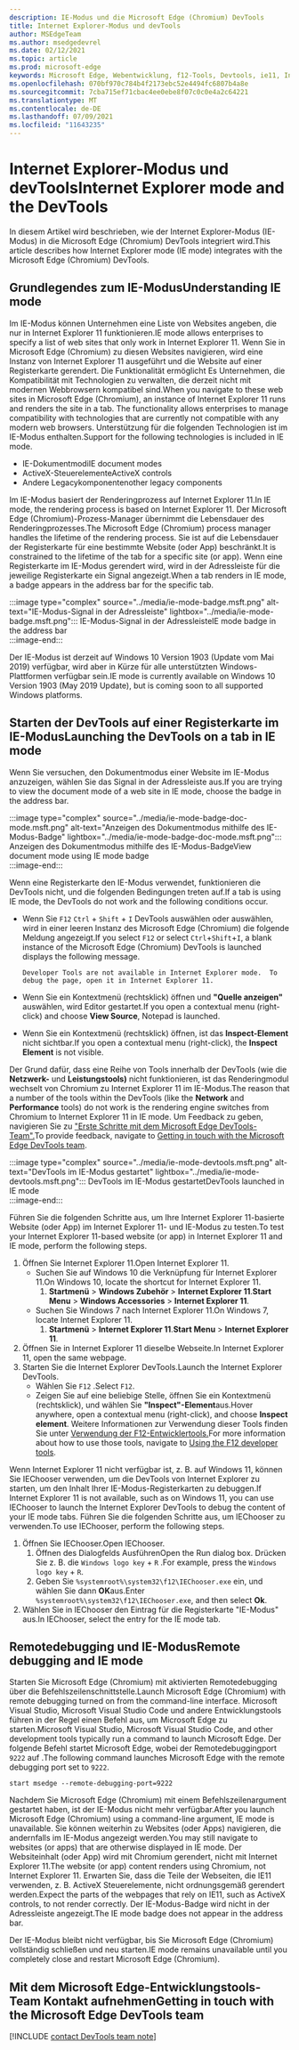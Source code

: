 ```yaml
---
description: IE-Modus und die Microsoft Edge (Chromium) DevTools
title: Internet Explorer-Modus und devTools
author: MSEdgeTeam
ms.author: msedgedevrel
ms.date: 02/12/2021
ms.topic: article
ms.prod: microsoft-edge
keywords: Microsoft Edge, Webentwicklung, f12-Tools, Devtools, ie11, Internet Explorer 11, ie-Modus
ms.openlocfilehash: 070bf970c784b4f2173ebc52e4494fc6807b4a8e
ms.sourcegitcommit: 7cba715ef71cbac4ee0ebe8f07c0c0e4a2c64221
ms.translationtype: MT
ms.contentlocale: de-DE
ms.lasthandoff: 07/09/2021
ms.locfileid: "11643235"
---
```

# <a name="internet-explorer-mode-and-the-devtools"></a><span data-ttu-id="adc4e-104">Internet Explorer-Modus und devTools</span><span class="sxs-lookup"><span data-stu-id="adc4e-104">Internet Explorer mode and the DevTools</span></span>  

<span data-ttu-id="adc4e-105">In diesem Artikel wird beschrieben, wie der Internet Explorer-Modus \(IE-Modus\) in die Microsoft Edge \(Chromium\) DevTools integriert wird.</span><span class="sxs-lookup"><span data-stu-id="adc4e-105">This article describes how Internet Explorer mode \(IE mode\) integrates with the Microsoft Edge \(Chromium\) DevTools.</span></span>  

## <a name="understanding-ie-mode"></a><span data-ttu-id="adc4e-106">Grundlegendes zum IE-Modus</span><span class="sxs-lookup"><span data-stu-id="adc4e-106">Understanding IE mode</span></span>  

<span data-ttu-id="adc4e-107">Im IE-Modus können Unternehmen eine Liste von Websites angeben, die nur in Internet Explorer 11 funktionieren.</span><span class="sxs-lookup"><span data-stu-id="adc4e-107">IE mode allows enterprises to specify a list of web sites that only work in Internet Explorer 11.</span></span>  <span data-ttu-id="adc4e-108">Wenn Sie in Microsoft Edge \(Chromium\) zu diesen Websites navigieren, wird eine Instanz von Internet Explorer 11 ausgeführt und die Website auf einer Registerkarte gerendert.  Die Funktionalität ermöglicht Es Unternehmen, die Kompatibilität mit Technologien zu verwalten, die derzeit nicht mit modernen Webbrowsern kompatibel sind.</span><span class="sxs-lookup"><span data-stu-id="adc4e-108">When you navigate to these web sites in Microsoft Edge \(Chromium\), an instance of Internet Explorer 11 runs and renders the site in a tab.  The functionality allows enterprises to manage compatibility with technologies that are currently not compatible with any modern web browsers.</span></span>  <span data-ttu-id="adc4e-109">Unterstützung für die folgenden Technologien ist im IE-Modus enthalten.</span><span class="sxs-lookup"><span data-stu-id="adc4e-109">Support for the following technologies is included in IE mode.</span></span>  

*   <span data-ttu-id="adc4e-110">IE-Dokumentmodi</span><span class="sxs-lookup"><span data-stu-id="adc4e-110">IE document modes</span></span>  
*   <span data-ttu-id="adc4e-111">ActiveX-Steuerelemente</span><span class="sxs-lookup"><span data-stu-id="adc4e-111">ActiveX controls</span></span>  
*   <span data-ttu-id="adc4e-112">Andere Legacykomponenten</span><span class="sxs-lookup"><span data-stu-id="adc4e-112">other legacy components</span></span>  

<span data-ttu-id="adc4e-113">Im IE-Modus basiert der Renderingprozess auf Internet Explorer 11.</span><span class="sxs-lookup"><span data-stu-id="adc4e-113">In IE mode, the rendering process is based on Internet Explorer 11.</span></span>  <span data-ttu-id="adc4e-114">Der Microsoft Edge \(Chromium\)-Prozess-Manager übernimmt die Lebensdauer des Renderingprozesses.</span><span class="sxs-lookup"><span data-stu-id="adc4e-114">The Microsoft Edge \(Chromium\) process manager handles the lifetime of the rendering process.</span></span>  <span data-ttu-id="adc4e-115">Sie ist auf die Lebensdauer der Registerkarte für eine bestimmte Website \(oder App\) beschränkt.</span><span class="sxs-lookup"><span data-stu-id="adc4e-115">It is constrained to the lifetime of the tab for a specific site \(or app\).</span></span>  <span data-ttu-id="adc4e-116">Wenn eine Registerkarte im IE-Modus gerendert wird, wird in der Adressleiste für die jeweilige Registerkarte ein Signal angezeigt.</span><span class="sxs-lookup"><span data-stu-id="adc4e-116">When a tab renders in IE mode, a badge appears in the address bar for the specific tab.</span></span>  

:::image type="complex" source="../media/ie-mode-badge.msft.png" alt-text="IE-Modus-Signal in der Adressleiste" lightbox="../media/ie-mode-badge.msft.png":::
   <span data-ttu-id="adc4e-118">IE-Modus-Signal in der Adressleiste</span><span class="sxs-lookup"><span data-stu-id="adc4e-118">IE mode badge in the address bar</span></span>  
:::image-end:::  

<span data-ttu-id="adc4e-119">Der IE-Modus ist derzeit auf Windows 10 Version 1903 \(Update vom Mai 2019\) verfügbar, wird aber in Kürze für alle unterstützten Windows-Plattformen verfügbar sein.</span><span class="sxs-lookup"><span data-stu-id="adc4e-119">IE mode is currently available on Windows 10 Version 1903 \(May 2019 Update\), but is coming soon to all supported Windows platforms.</span></span>  

## <a name="launching-the-devtools-on-a-tab-in-ie-mode"></a><span data-ttu-id="adc4e-120">Starten der DevTools auf einer Registerkarte im IE-Modus</span><span class="sxs-lookup"><span data-stu-id="adc4e-120">Launching the DevTools on a tab in IE mode</span></span>  

<span data-ttu-id="adc4e-121">Wenn Sie versuchen, den Dokumentmodus einer Website im IE-Modus anzuzeigen, wählen Sie das Signal in der Adressleiste aus.</span><span class="sxs-lookup"><span data-stu-id="adc4e-121">If you are trying to view the document mode of a web site in IE mode, choose the badge in the address bar.</span></span>  

:::image type="complex" source="../media/ie-mode-badge-doc-mode.msft.png" alt-text="Anzeigen des Dokumentmodus mithilfe des IE-Modus-Badge" lightbox="../media/ie-mode-badge-doc-mode.msft.png":::
   <span data-ttu-id="adc4e-123">Anzeigen des Dokumentmodus mithilfe des IE-Modus-Badge</span><span class="sxs-lookup"><span data-stu-id="adc4e-123">View document mode using IE mode badge</span></span>  
:::image-end:::  

<span data-ttu-id="adc4e-124">Wenn eine Registerkarte den IE-Modus verwendet, funktionieren die DevTools nicht, und die folgenden Bedingungen treten auf.</span><span class="sxs-lookup"><span data-stu-id="adc4e-124">If a tab is using IE mode, the DevTools do not work and the following conditions occur.</span></span>

*   <span data-ttu-id="adc4e-125">Wenn Sie `F12` `Ctrl` + `Shift` + `I` DevTools auswählen oder auswählen, wird in einer leeren Instanz des Microsoft Edge \(Chromium\) die folgende Meldung angezeigt.</span><span class="sxs-lookup"><span data-stu-id="adc4e-125">If you select `F12` or select `Ctrl`+`Shift`+`I`, a blank instance of the Microsoft Edge \(Chromium\) DevTools is launched displays the following message.</span></span>  
    
    ```text
    Developer Tools are not available in Internet Explorer mode.  To debug the page, open it in Internet Explorer 11.
    ```  
    
*   <span data-ttu-id="adc4e-126">Wenn Sie ein Kontextmenü \(rechtsklick\) öffnen und **"Quelle anzeigen"** auswählen, wird Editor gestartet.</span><span class="sxs-lookup"><span data-stu-id="adc4e-126">If you open a contextual menu \(right-click\) and choose **View Source**, Notepad is launched.</span></span>  
*   <span data-ttu-id="adc4e-127">Wenn Sie ein Kontextmenü \(rechtsklick\) öffnen, ist das **Inspect-Element** nicht sichtbar.</span><span class="sxs-lookup"><span data-stu-id="adc4e-127">If you open a contextual menu \(right-click\), the **Inspect Element** is not visible.</span></span>  

<span data-ttu-id="adc4e-128">Der Grund dafür, dass eine Reihe von Tools innerhalb der DevTools \(wie die **Netzwerk-** und **Leistungstools\)** nicht funktionieren, ist das Renderingmodul wechselt von Chromium zu Internet Explorer 11 im IE-Modus.</span><span class="sxs-lookup"><span data-stu-id="adc4e-128">The reason that a number of the tools within the DevTools \(like the **Network** and **Performance** tools\) do not work is the rendering engine switches from Chromium to Internet Explorer 11 in IE mode.</span></span>  <span data-ttu-id="adc4e-129">Um Feedback zu geben, navigieren Sie zu ["Erste Schritte mit dem Microsoft Edge DevTools-Team".](#getting-in-touch-with-the-microsoft-edge-devtools-team)</span><span class="sxs-lookup"><span data-stu-id="adc4e-129">To provide feedback, navigate to [Getting in touch with the Microsoft Edge DevTools team](#getting-in-touch-with-the-microsoft-edge-devtools-team).</span></span>  

:::image type="complex" source="../media/ie-mode-devtools.msft.png" alt-text="DevTools im IE-Modus gestartet" lightbox="../media/ie-mode-devtools.msft.png":::
   <span data-ttu-id="adc4e-131">DevTools im IE-Modus gestartet</span><span class="sxs-lookup"><span data-stu-id="adc4e-131">DevTools launched in IE mode</span></span>  
:::image-end:::  

<span data-ttu-id="adc4e-132">Führen Sie die folgenden Schritte aus, um Ihre Internet Explorer 11-basierte Website \(oder App\) im Internet Explorer 11- und IE-Modus zu testen.</span><span class="sxs-lookup"><span data-stu-id="adc4e-132">To test your Internet Explorer 11-based website \(or app\) in Internet Explorer 11 and IE mode, perform the following steps.</span></span>  

1.  <span data-ttu-id="adc4e-133">Öffnen Sie Internet Explorer 11.</span><span class="sxs-lookup"><span data-stu-id="adc4e-133">Open Internet Explorer 11.</span></span>  
    *   <span data-ttu-id="adc4e-134">Suchen Sie auf Windows 10 die Verknüpfung für Internet Explorer 11.</span><span class="sxs-lookup"><span data-stu-id="adc4e-134">On Windows 10, locate the shortcut for Internet Explorer 11.</span></span>
        1.  <span data-ttu-id="adc4e-135">**Startmenü**  >  **Windows Zubehör**  >  **Internet Explorer 11**.</span><span class="sxs-lookup"><span data-stu-id="adc4e-135">**Start Menu** > **Windows Accessories** > **Internet Explorer 11**.</span></span>  
    *   <span data-ttu-id="adc4e-136">Suchen Sie Windows 7 nach Internet Explorer 11.</span><span class="sxs-lookup"><span data-stu-id="adc4e-136">On Windows 7, locate Internet Explorer 11.</span></span>
        1.  <span data-ttu-id="adc4e-137">**Startmenü**  >  **Internet Explorer 11**.</span><span class="sxs-lookup"><span data-stu-id="adc4e-137">**Start Menu** > **Internet Explorer 11**.</span></span>  
1.  <span data-ttu-id="adc4e-138">Öffnen Sie in Internet Explorer 11 dieselbe Webseite.</span><span class="sxs-lookup"><span data-stu-id="adc4e-138">In Internet Explorer 11, open the same webpage.</span></span>  
1.  <span data-ttu-id="adc4e-139">Starten Sie die Internet Explorer DevTools.</span><span class="sxs-lookup"><span data-stu-id="adc4e-139">Launch the Internet Explorer DevTools.</span></span>  
    *   <span data-ttu-id="adc4e-140">Wählen Sie `F12` .</span><span class="sxs-lookup"><span data-stu-id="adc4e-140">Select `F12`.</span></span>  
    *   <span data-ttu-id="adc4e-141">Zeigen Sie auf eine beliebige Stelle, öffnen Sie ein Kontextmenü \(rechtsklick\), und wählen Sie **"Inspect"-Element**aus.</span><span class="sxs-lookup"><span data-stu-id="adc4e-141">Hover anywhere, open a contextual menu \(right-click\), and choose **Inspect element**.</span></span>  <span data-ttu-id="adc4e-142">Weitere Informationen zur Verwendung dieser Tools finden Sie unter [Verwendung der F12-Entwicklertools.][PreviousVersionsWindowsInternetExplorerDeveloperSamplesbg182326]</span><span class="sxs-lookup"><span data-stu-id="adc4e-142">For more information about how to use those tools, navigate to [Using the F12 developer tools][PreviousVersionsWindowsInternetExplorerDeveloperSamplesbg182326].</span></span>  

<span data-ttu-id="adc4e-143">Wenn Internet Explorer 11 nicht verfügbar ist, z. B. auf Windows 11, können Sie IEChooser verwenden, um die DevTools von Internet Explorer zu starten, um den Inhalt Ihrer IE-Modus-Registerkarten zu debuggen.</span><span class="sxs-lookup"><span data-stu-id="adc4e-143">If Internet Explorer 11 is not available, such as on Windows 11, you can use IEChooser to launch the Internet Explorer DevTools to debug the content of your IE mode tabs.</span></span> <span data-ttu-id="adc4e-144">Führen Sie die folgenden Schritte aus, um IEChooser zu verwenden.</span><span class="sxs-lookup"><span data-stu-id="adc4e-144">To use IEChooser, perform the following steps.</span></span>

1.  <span data-ttu-id="adc4e-145">Öffnen Sie IEChooser.</span><span class="sxs-lookup"><span data-stu-id="adc4e-145">Open IEChooser.</span></span>
    1. <span data-ttu-id="adc4e-146">Öffnen des Dialogfelds Ausführen</span><span class="sxs-lookup"><span data-stu-id="adc4e-146">Open the Run dialog box.</span></span> <span data-ttu-id="adc4e-147">Drücken Sie z. B. die `Windows logo key`  +  `R` .</span><span class="sxs-lookup"><span data-stu-id="adc4e-147">For example, press the `Windows logo key` + `R`.</span></span>
    2. <span data-ttu-id="adc4e-148">Geben Sie `%systemroot%\system32\f12\IEChooser.exe` ein, und wählen Sie dann **OK**aus.</span><span class="sxs-lookup"><span data-stu-id="adc4e-148">Enter `%systemroot%\system32\f12\IEChooser.exe`, and then select **Ok**.</span></span>
2.  <span data-ttu-id="adc4e-149">Wählen Sie in IEChooser den Eintrag für die Registerkarte "IE-Modus" aus.</span><span class="sxs-lookup"><span data-stu-id="adc4e-149">In IEChooser, select the entry for the IE mode tab.</span></span>


## <a name="remote-debugging-and-ie-mode"></a><span data-ttu-id="adc4e-150">Remotedebugging und IE-Modus</span><span class="sxs-lookup"><span data-stu-id="adc4e-150">Remote debugging and IE mode</span></span>  

<span data-ttu-id="adc4e-151">Starten Sie Microsoft Edge \(Chromium\) mit aktivierten Remotedebugging über die Befehlszeilenschnittstelle.</span><span class="sxs-lookup"><span data-stu-id="adc4e-151">Launch Microsoft Edge \(Chromium\) with remote debugging turned on from the command-line interface.</span></span>  <span data-ttu-id="adc4e-152">Microsoft Visual Studio, Microsoft Visual Studio Code und andere Entwicklungstools führen in der Regel einen Befehl aus, um Microsoft Edge zu starten.</span><span class="sxs-lookup"><span data-stu-id="adc4e-152">Microsoft Visual Studio, Microsoft Visual Studio Code, and other development tools typically run a command to launch Microsoft Edge.</span></span>  <span data-ttu-id="adc4e-153">Der folgende Befehl startet Microsoft Edge, wobei der Remotedebuggingport `9222` auf .</span><span class="sxs-lookup"><span data-stu-id="adc4e-153">The following command launches Microsoft Edge with the remote debugging port set to `9222`.</span></span>  

```shell
start msedge --remote-debugging-port=9222
```  

<span data-ttu-id="adc4e-154">Nachdem Sie Microsoft Edge \(Chromium\) mit einem Befehlszeilenargument gestartet haben, ist der IE-Modus nicht mehr verfügbar.</span><span class="sxs-lookup"><span data-stu-id="adc4e-154">After you launch Microsoft Edge \(Chromium\) using a command-line argument, IE mode is unavailable.</span></span>  <span data-ttu-id="adc4e-155">Sie können weiterhin zu Websites \(oder Apps\) navigieren, die andernfalls im IE-Modus angezeigt werden.</span><span class="sxs-lookup"><span data-stu-id="adc4e-155">You may still navigate to websites \(or apps\) that are otherwise displayed in IE mode.</span></span>  <span data-ttu-id="adc4e-156">Der Websiteinhalt \(oder App\) wird mit Chromium gerendert, nicht mit Internet Explorer 11.</span><span class="sxs-lookup"><span data-stu-id="adc4e-156">The website \(or app\) content renders using Chromium, not Internet Explorer 11.</span></span>  <span data-ttu-id="adc4e-157">Erwarten Sie, dass die Teile der Webseiten, die IE11 verwenden, z. B. ActiveX Steuerelemente, nicht ordnungsgemäß gerendert werden.</span><span class="sxs-lookup"><span data-stu-id="adc4e-157">Expect the parts of the webpages that rely on IE11, such as ActiveX controls, to not render correctly.</span></span>  <span data-ttu-id="adc4e-158">Der IE-Modus-Badge wird nicht in der Adressleiste angezeigt.</span><span class="sxs-lookup"><span data-stu-id="adc4e-158">The IE mode badge does not appear in the address bar.</span></span>  

<span data-ttu-id="adc4e-159">Der IE-Modus bleibt nicht verfügbar, bis Sie Microsoft Edge \(Chromium\) vollständig schließen und neu starten.</span><span class="sxs-lookup"><span data-stu-id="adc4e-159">IE mode remains unavailable until you completely close and restart Microsoft Edge \(Chromium\).</span></span>  

## <a name="getting-in-touch-with-the-microsoft-edge-devtools-team"></a><span data-ttu-id="adc4e-160">Mit dem Microsoft Edge-Entwicklungstools-Team Kontakt aufnehmen</span><span class="sxs-lookup"><span data-stu-id="adc4e-160">Getting in touch with the Microsoft Edge DevTools team</span></span>  

[!INCLUDE [contact DevTools team note](../includes/contact-devtools-team-note.md)]  

<!-- links -->  

[PreviousVersionsWindowsInternetExplorerDeveloperSamplesbg182326]: /previous-versions/windows/internet-explorer/ie-developer/samples/bg182326(v%3dvs.85) "Verwenden der F12-Entwicklertools | Microsoft-Dokumente"  

